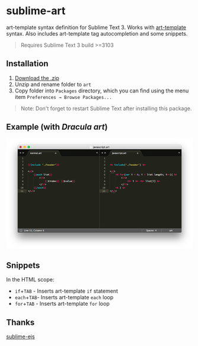 # sublime-art

art-template syntax definition for Sublime Text 3. Works with [art-template](https://aui.github.io/art-template) syntax. Also includes art-template tag autocompletion and some snippets.

> Requires Sublime Text 3 build >=3103

## Installation

1. [Download the .zip](https://github.com/aui/sublime-art/releases)
2. Unzip and rename folder to `art`
3. Copy folder into `Packages` directory, which you can find using the menu item `Preferences → Browse Packages...`

> Note: Don't forget to restart Sublime Text after installing this package.

## Example (with *Dracula art*)

![example](example.png)

## Snippets

In the HTML scope:

+ `if`+`TAB` - Inserts art-template `if` statement
+ `each`+`TAB`- Inserts art-template `each` loop 
+ `for`+`TAB` - Inserts art-template `for` loop

## Thanks

[sublime-ejs](https://github.com/nwoltman/sublime-ejs)